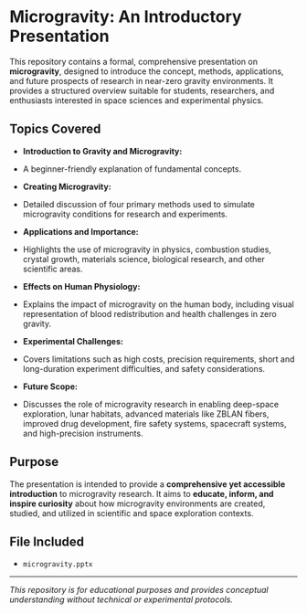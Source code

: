 # Microgravity: An Introductory Presentation

This repository contains a formal, comprehensive presentation on **microgravity**, designed to introduce the concept, methods, applications, and future prospects of research in near-zero gravity environments. It provides a structured overview suitable for students, researchers, and enthusiasts interested in space sciences and experimental physics.

## Topics Covered

- **Introduction to Gravity and Microgravity:**
- A beginner-friendly explanation of fundamental concepts.
   
- **Creating Microgravity:**
-  Detailed discussion of four primary methods used to simulate microgravity conditions for research and experiments.
   
- **Applications and Importance:**
- Highlights the use of microgravity in physics, combustion studies, crystal growth, materials science, biological research, and other scientific areas.

- **Effects on Human Physiology:**
- Explains the impact of microgravity on the human body, including visual representation of blood redistribution and health challenges in zero gravity.  

- **Experimental Challenges:**
-  Covers limitations such as high costs, precision requirements, short and long-duration experiment difficulties, and safety considerations.  

-  **Future Scope:**
-  Discusses the role of microgravity research in enabling deep-space exploration, lunar habitats, advanced materials like ZBLAN fibers, improved drug development, fire safety systems, spacecraft systems, and high-precision instruments.  

## Purpose

The presentation is intended to provide a **comprehensive yet accessible introduction** to microgravity research. It aims to **educate, inform, and inspire curiosity** about how microgravity environments are created, studied, and utilized in scientific and space exploration contexts.

## File Included

- `microgravity.pptx`  

---

*This repository is for educational purposes and provides conceptual understanding without technical or experimental protocols.*
